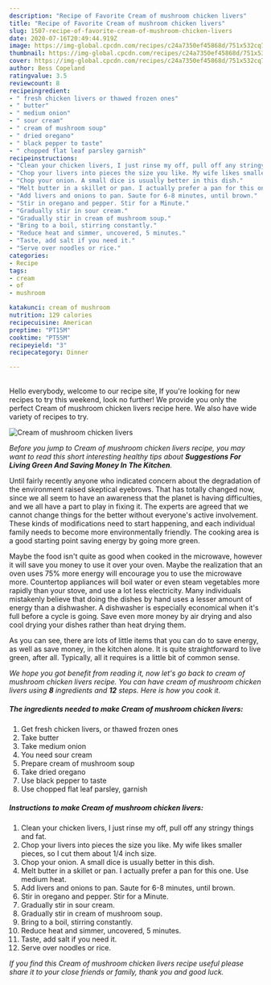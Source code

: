 ```yaml
---
description: "Recipe of Favorite Cream of mushroom chicken livers"
title: "Recipe of Favorite Cream of mushroom chicken livers"
slug: 1507-recipe-of-favorite-cream-of-mushroom-chicken-livers
date: 2020-07-16T20:49:44.919Z
image: https://img-global.cpcdn.com/recipes/c24a7350ef45868d/751x532cq70/cream-of-mushroom-chicken-livers-recipe-main-photo.jpg
thumbnail: https://img-global.cpcdn.com/recipes/c24a7350ef45868d/751x532cq70/cream-of-mushroom-chicken-livers-recipe-main-photo.jpg
cover: https://img-global.cpcdn.com/recipes/c24a7350ef45868d/751x532cq70/cream-of-mushroom-chicken-livers-recipe-main-photo.jpg
author: Bess Copeland
ratingvalue: 3.5
reviewcount: 8
recipeingredient:
- " fresh chicken livers or thawed frozen ones"
- " butter"
- " medium onion"
- " sour cream"
- " cream of mushroom soup"
- " dried oregano"
- " black pepper to taste"
- " chopped flat leaf parsley garnish"
recipeinstructions:
- "Clean your chicken livers, I just rinse my off, pull off any stringy things and fat."
- "Chop your livers into pieces the size you like. My wife likes smaller pieces, so I cut them about 1/4 inch size."
- "Chop your onion. A small dice is usually better in this dish."
- "Melt butter in a skillet or pan. I actually prefer a pan for this one. Use medium heat."
- "Add livers and onions to pan. Saute for 6-8 minutes, until brown."
- "Stir in oregano and pepper. Stir for a Minute."
- "Gradually stir in sour cream."
- "Gradually stir in cream of mushroom soup."
- "Bring to a boil, stirring constantly."
- "Reduce heat and simmer, uncovered, 5 minutes."
- "Taste, add salt if you need it."
- "Serve over noodles or rice."
categories:
- Recipe
tags:
- cream
- of
- mushroom

katakunci: cream of mushroom 
nutrition: 129 calories
recipecuisine: American
preptime: "PT15M"
cooktime: "PT55M"
recipeyield: "3"
recipecategory: Dinner

---
```

<br>
Hello everybody, welcome to our recipe site, If you're looking for new recipes to try this weekend, look no further! We provide you only the perfect Cream of mushroom chicken livers recipe here. We also have wide variety of recipes to try.
<br>


![Cream of mushroom chicken livers](https://img-global.cpcdn.com/recipes/c24a7350ef45868d/751x532cq70/cream-of-mushroom-chicken-livers-recipe-main-photo.jpg)

<i>Before you jump to Cream of mushroom chicken livers recipe, you may want to read this short interesting healthy tips about 
<strong>Suggestions For Living Green And Saving Money In The Kitchen</strong>.</i>
</br>

Until fairly recently anyone who indicated concern about the degradation of the environment raised skeptical eyebrows. That has totally changed now, since we all seem to have an awareness that the planet is having difficulties, and we all have a part to play in fixing it. The experts are agreed that we cannot change things for the better without everyone's active involvement. These kinds of modifications need to start happening, and each individual family needs to become more environmentally friendly. The cooking area is a good starting point saving energy by going more green.

Maybe the food isn't quite as good when cooked in the microwave, however it will save you money to use it over your oven. Maybe the realization that an oven uses 75% more energy will encourage you to use the microwave more. Countertop appliances will boil water or even steam vegetables more rapidly than your stove, and use a lot less electricity. Many individuals mistakenly believe that doing the dishes by hand uses a lesser amount of energy than a dishwasher. A dishwasher is especially economical when it's full before a cycle is going. Save even more money by air drying and also cool drying your dishes rather than heat drying them.

As you can see, there are lots of little items that you can do to save energy, as well as save money, in the kitchen alone. It is quite straightforward to live green, after all. Typically, all it requires is a little bit of common sense.


<i>We hope you got benefit from reading it, now let's go back to cream of mushroom chicken livers recipe. You can have cream of mushroom chicken livers using <strong>8</strong> ingredients and <strong>12</strong> steps. Here is how you cook it.
</i>

##### The ingredients needed to make Cream of mushroom chicken livers:

1. Get  fresh chicken livers, or thawed frozen ones
1. Take  butter
1. Take  medium onion
1. You need  sour cream
1. Prepare  cream of mushroom soup
1. Take  dried oregano
1. Use  black pepper to taste
1. Use  chopped flat leaf parsley, garnish


##### Instructions to make Cream of mushroom chicken livers:

1. Clean your chicken livers, I just rinse my off, pull off any stringy things and fat.
1. Chop your livers into pieces the size you like. My wife likes smaller pieces, so I cut them about 1/4 inch size.
1. Chop your onion. A small dice is usually better in this dish.
1. Melt butter in a skillet or pan. I actually prefer a pan for this one. Use medium heat.
1. Add livers and onions to pan. Saute for 6-8 minutes, until brown.
1. Stir in oregano and pepper. Stir for a Minute.
1. Gradually stir in sour cream.
1. Gradually stir in cream of mushroom soup.
1. Bring to a boil, stirring constantly.
1. Reduce heat and simmer, uncovered, 5 minutes.
1. Taste, add salt if you need it.
1. Serve over noodles or rice.


<i>If you find this Cream of mushroom chicken livers recipe useful please share it to your close friends or family, thank you and good luck.</i>
